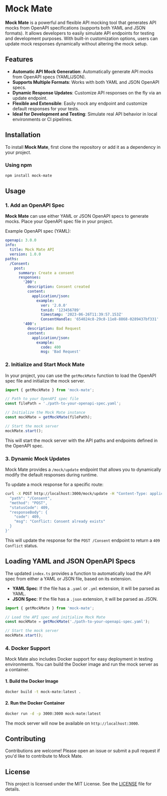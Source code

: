 # Mock Mate

**Mock Mate** is a powerful and flexible API mocking tool that generates API mocks from OpenAPI specifications (supports both YAML and JSON formats). It allows developers to easily simulate API endpoints for testing and development purposes. With built-in customization options, users can update mock responses dynamically without altering the mock setup.

## Features

- **Automatic API Mock Generation**: Automatically generate API mocks from OpenAPI specs (YAML/JSON).
- **Supports Multiple Formats**: Works with both YAML and JSON OpenAPI specs.
- **Dynamic Response Updates**: Customize API responses on the fly via an update endpoint.
- **Flexible and Extensible**: Easily mock any endpoint and customize default responses for your tests.
- **Ideal for Development and Testing**: Simulate real API behavior in local environments or CI pipelines.

## Installation

To install **Mock Mate**, first clone the repository or add it as a dependency in your project.

### Using npm

```bash
npm install mock-mate
```

## Usage

### 1. Add an OpenAPI Spec

**Mock Mate** can use either YAML or JSON OpenAPI specs to generate mocks. Place your OpenAPI spec file in your project.

Example OpenAPI spec (YAML):

```yaml
openapi: 3.0.0
info:
  title: Mock Mate API
  version: 1.0.0
paths:
  /Consent:
    post:
      summary: Create a consent
      responses:
        '200':
          description: Consent created
          content:
            application/json:
              example:
                ver: '2.0.0'
                txnid: '123456789'
                timestamp: '2023-06-26T11:39:57.153Z'
                ConsentHandle: '654024c8-29c8-11e8-8868-0289437bf331'
        '400':
          description: Bad Request
          content:
            application/json:
              example:
                code: 400
                msg: 'Bad Request'
```

### 2. Initialize and Start Mock Mate

In your project, you can use the `getMockMate` function to load the OpenAPI spec file and initialize the mock server.

```typescript
import { getMockMate } from 'mock-mate';

// Path to your OpenAPI spec file
const filePath = './path-to-your-openapi-spec.yaml';

// Initialize the Mock Mate instance
const mockMate = getMockMate(filePath);

// Start the mock server
mockMate.start();
```

This will start the mock server with the API paths and endpoints defined in the OpenAPI spec.

### 3. Dynamic Mock Updates

Mock Mate provides a `/mock/update` endpoint that allows you to dynamically modify the default responses during runtime.

To update a mock response for a specific route:

```bash
curl -X POST http://localhost:3000/mock/update -H "Content-Type: application/json" -d '{
  "path": "/Consent",
  "method": "POST",
  "statusCode": 409,
  "responseBody": {
    "code": 409,
    "msg": "Conflict: Consent already exists"
  }
}'
```

This will update the response for the `POST /Consent` endpoint to return a `409 Conflict` status.

## Loading YAML and JSON OpenAPI Specs

The updated `index.ts` provides a function to automatically load the API spec from either a YAML or JSON file, based on its extension.

- **YAML Spec**: If the file has a `.yaml` or `.yml` extension, it will be parsed as YAML.
- **JSON Spec**: If the file has a `.json` extension, it will be parsed as JSON.

```typescript
import { getMockMate } from 'mock-mate';

// Load the API spec and initialize Mock Mate
const mockMate = getMockMate('./path-to-your-openapi-spec.yaml');

// Start the mock server
mockMate.start();
```

### 4. Docker Support

Mock Mate also includes Docker support for easy deployment in testing environments. You can build the Docker image and run the mock server as a container.

#### 1. Build the Docker Image

```bash
docker build -t mock-mate:latest .
```

#### 2. Run the Docker Container

```bash
docker run -d -p 3000:3000 mock-mate:latest
```

The mock server will now be available on `http://localhost:3000`.

## Contributing

Contributions are welcome! Please open an issue or submit a pull request if you'd like to contribute to Mock Mate.

## License

This project is licensed under the MIT License. See the [LICENSE](LICENSE) file for details.